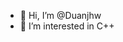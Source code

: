 - 👋 Hi, I’m @Duanjhw
- 👀 I’m interested in C++

<!---
Duanjhw/Duanjhw is a ✨ special ✨ repository because its `README.md` (this file) appears on your GitHub profile.
You can click the Preview link to take a look at your changes.
--->
